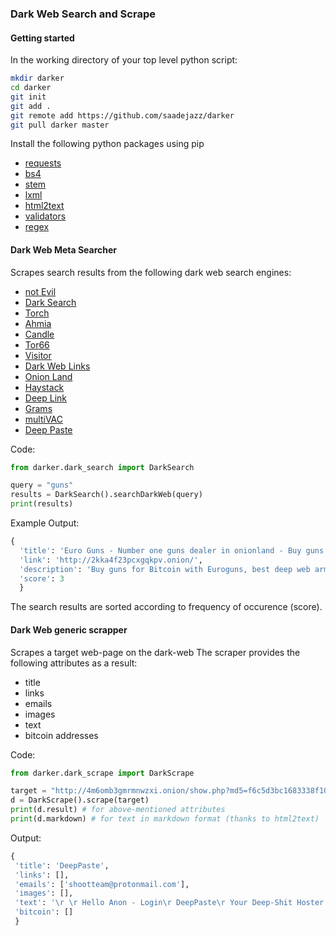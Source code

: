 ### Dark Web Search and Scrape  

#### Getting started  
In the working directory of your top level python script:  
```bash
mkdir darker
cd darker
git init
git add .
git remote add https://github.com/saadejazz/darker
git pull darker master
```
Install the following python packages using pip  
* [requests](https://github.com/psf/requests)  
* [bs4](https://github.com/getanewsletter/BeautifulSoup4)  
* [stem](https://github.com/torproject/stem)  
* [lxml](https://github.com/lxml/lxml/) 
* [html2text](https://github.com/aaronsw/html2text)  
* [validators](https://github.com/kvesteri/validators) 
* [regex](https://bitbucket.org/mrabarnett/mrab-regex)  

#### Dark Web Meta Searcher  
Scrapes search results from the following dark web search engines:  
* [not Evil](https://hss3uro2hsxfogfq.onion.sh/index.php)  
* [Dark Search](https://darksearch.io)  
* [Torch](http://xmh57jrzrnw6insl.onion/4a1f6b371c/search.cgi)  
* [Ahmia](http://msydqstlz2kzerdg.onion/search/)  
* [Candle](http://gjobqjj7wyczbqie.onion/)  
* [Tor66](http://tor66sezptuu2nta.onion/search)  
* [Visitor](http://visitorfi5kl7q7i.onion/search/)  
* [Dark Web Links](http://www.bznjtqphs2lp4xdd.onion/cgi-bin/search/search.pl)  
* [Onion Land](http://3bbad7fauom4d6sgppalyqddsqbf5u5p56b5k5uk2zxsy3d6ey2jobad.onion/search)  
* [Haystack](http://haystakvxad7wbk5.onion/)  
* [Deep Link](http://deeplinkdeatbml7.onion/)  
* [Grams](http://grams7ebnju7gwjl.onion/results/index.php)  
* [multiVAC](http://multivacigqzqqon.onion/)  
* [Deep Paste](http://4m6omb3gmrmnwzxi.onion/)

Code:  
```python
from darker.dark_search import DarkSearch

query = "guns"
results = DarkSearch().searchDarkWeb(query)
print(results)

```
Example Output:  
```python
{
  'title': 'Euro Guns - Number one guns dealer in onionland - Buy guns and ammo for Bitcoin.',
  'link': 'http://2kka4f23pcxgqkpv.onion/',
  'description': 'Buy guns for Bitcoin with Euroguns, best deep web arms dealer. Buy guns without a permit.',
  'score': 3
  }
```
The search results are sorted according to frequency of occurence (score).  

#### Dark Web generic scrapper  
Scrapes a target web-page on the dark-web 
The scraper provides the following attributes as a result:  
* title  
* links  
* emails  
* images  
* text  
* bitcoin addresses  

Code:  
```python
from darker.dark_scrape import DarkScrape

target = "http://4m6omb3gmrmnwzxi.onion/show.php?md5=f6c5d3bc1683338f103b18951b725551"
d = DarkScrape().scrape(target)
print(d.result) # for above-mentioned attributes
print(d.markdown) # for text in markdown format (thanks to html2text)

```

Output:  
```python
{
 'title': 'DeepPaste',
 'links': [],
 'emails': ['shootteam@protonmail.com'],
 'images': [],
 'text': '\r \r Hello Anon - Login\r DeepPaste\r Your Deep-Shit Hoster for special shit\r \r Results for f6c5d3bc1683338f103b18951b725551:hand guns and riffles Anon, March 27, 2019 - 4:32 am UTCbuy guns, full auto assault rifles, pistols, grenade launchers, etc.we ship all around america and europe.for more info or questions contact us via shootteam@protonmail.comViews: 1937 \xa0\xa0 Voting: 0 \xa0 ↑ Up \xa0 ↓ DownLogin to voteComments:-__________________________________Add a comment:Name: Anon  Captcha:    \r \r \r Last Public Pastes\r Top Last Public Pastes\r Search Pastes... \r Infos about DeepPaste\r \r For new tea:BTC: 14US287mkpaMYFszkSw2dcEZtdMi3UQak6\r Views Today: 110.432 - Views Yesterday: 337.759\r \r \r \r ',
 'bitcoin': []
 }
```
